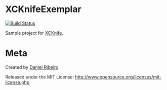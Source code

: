 # XCKnifeExemplar
[![Build Status](https://travis-ci.org/danielribeiro/xcknife-exemplar.svg?branch=master)](https://travis-ci.org/danielribeiro/xcknife-exemplar)

Sample project for [XCKnife](https://github.com/square/xcknife).

# Meta

Created by [Daniel Ribeiro](https://github.com/danielribeiro)

Released under the MIT License: http://www.opensource.org/licenses/mit-license.php
